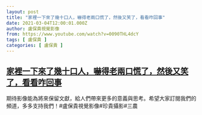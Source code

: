 ```yaml
---
layout: post
title: "家裡一下來了幾十口人，嚇得老兩口慌了，然後又笑了，看看咋回事"
date: 2021-03-04T12:00:01.000Z
author: 盧保貴視覺影像
from: https://www.youtube.com/watch?v=0090THL4dcY
tags: [ 盧保貴 ]
categories: [ 盧保貴 ]
---
```

<!--1614859201000-->
[家裡一下來了幾十口人，嚇得老兩口慌了，然後又笑了，看看咋回事](https://www.youtube.com/watch?v=0090THL4dcY)
------

<div>
期待影像能為將來保留文獻，給人們帶來更多的意義與思考。希望大家訂閱我們的頻道，多多支持我們！#盧保貴視覺影像#珍貴攝影#三農
</div>

